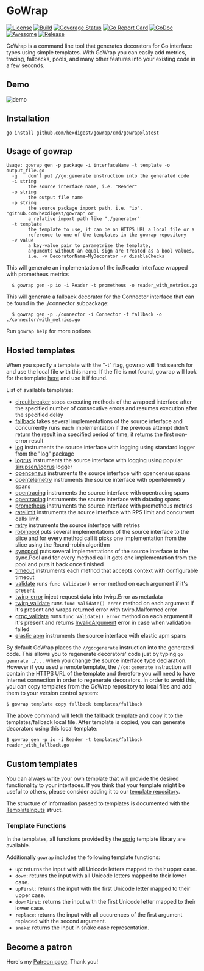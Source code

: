 # GoWrap
[![License](https://img.shields.io/badge/license-mit-green.svg)](https://github.com/hexdigest/gowrap/blob/master/LICENSE)
[![Build](https://github.com/hexdigest/gowrap/actions/workflows/go.yml/badge.svg)](https://github.com/hexdigest/gowrap/actions/workflows/go.yml)
[![Coverage Status](https://coveralls.io/repos/github/hexdigest/gowrap/badge.svg?branch=master)](https://coveralls.io/github/hexdigest/gowrap?branch=master)
[![Go Report Card](https://goreportcard.com/badge/github.com/hexdigest/gowrap?dropcache)](https://goreportcard.com/report/github.com/hexdigest/gowrap)
[![GoDoc](https://godoc.org/github.com/hexdigest/gowrap?status.svg)](http://godoc.org/github.com/hexdigest/gowrap)
[![Awesome](https://cdn.rawgit.com/sindresorhus/awesome/d7305f38d29fed78fa85652e3a63e154dd8e8829/media/badge.svg)](https://github.com/avelino/awesome-go#generation-and-generics)
[![Release](https://img.shields.io/github/release/hexdigest/gowrap.svg)](https://github.com/hexdigest/gowrap/releases/latest)

GoWrap is a command line tool that generates decorators for Go interface types using simple templates.
With GoWrap you can easily add metrics, tracing, fallbacks, pools, and many other features into your existing code in a few seconds.


## Demo

![demo](https://github.com/hexdigest/gowrap/blob/master/gowrap.gif)

## Installation

```
go install github.com/hexdigest/gowrap/cmd/gowrap@latest
```

## Usage of gowrap

```
Usage: gowrap gen -p package -i interfaceName -t template -o output_file.go
  -g	don't put //go:generate instruction into the generated code
  -i string
    	the source interface name, i.e. "Reader"
  -o string
    	the output file name
  -p string
    	the source package import path, i.e. "io", "github.com/hexdigest/gowrap" or
    	a relative import path like "./generator"
  -t template
    	the template to use, it can be an HTTPS URL a local file or a
    	reference to one of the templates in the gowrap repository
  -v value
    	a key-value pair to parametrize the template,
    	arguments without an equal sign are treated as a bool values,
    	i.e. -v DecoratorName=MyDecorator -v disableChecks
```

This will generate an implementation of the io.Reader interface wrapped with prometheus metrics

```
  $ gowrap gen -p io -i Reader -t prometheus -o reader_with_metrics.go
```

This will generate a fallback decorator for the Connector interface that can be found in the ./connector subpackage:

```
  $ gowrap gen -p ./connector -i Connector -t fallback -o ./connector/with_metrics.go
```

Run `gowrap help` for more options

## Hosted templates

When you specify a template with the "-t" flag, gowrap will first search for and use the local file with this name.
If the file is not found, gowrap will look for the template [here](https://github.com/hexdigest/gowrap/tree/master/templates) and use it if found.

List of available templates:
  - [circuitbreaker](https://github.com/hexdigest/gowrap/tree/master/templates/circuitbreaker) stops executing methods of the wrapped interface after the specified number of consecutive errors and resumes execution after the specified delay
  - [fallback](https://github.com/hexdigest/gowrap/tree/master/templates/fallback) takes several implementations of the source interface and concurrently runs each implementation if the previous attempt didn't return the result in a specified period of time, it returns the first non-error result
  - [log](https://github.com/hexdigest/gowrap/tree/master/templates/log) instruments the source interface with logging using standard logger from the "log" package
  - [logrus](https://github.com/hexdigest/gowrap/tree/master/templates/logrus) instruments the source interface with logging using popular [sirupsen/logrus](https://github.com/sirupsen/logrus) logger
  - [opencensus](https://github.com/hexdigest/gowrap/tree/master/templates/opencensus) instruments the source interface with opencensus spans
  - [opentelemetry](https://github.com/hexdigest/gowrap/tree/master/templates/opentelemetry) instruments the source interface with opentelemetry spans
  - [opentracing](https://github.com/hexdigest/gowrap/tree/master/templates/opentracing) instruments the source interface with opentracing spans
  - [opentracing](https://github.com/hexdigest/gowrap/tree/master/templates/datadog_tracing) instruments the source interface with datadog spans
  - [prometheus](https://github.com/hexdigest/gowrap/tree/master/templates/prometheus) instruments the source interface with prometheus metrics
  - [ratelimit](https://github.com/hexdigest/gowrap/tree/master/templates/ratelimit) instruments the source interface with RPS limit and concurrent calls limit
  - [retry](https://github.com/hexdigest/gowrap/tree/master/templates/retry) instruments the source interface with retries
  - [robinpool](https://github.com/hexdigest/gowrap/tree/master/templates/robinpool) puts several implementations of the source interface to the slice and for every method call it picks one implementation from the slice using the Round-robin algorithm
  - [syncpool](https://github.com/hexdigest/gowrap/tree/master/templates/syncpool) puts several implementations of the source interface to the sync.Pool and for every method call it gets one implementation from the pool and puts it back once finished
  - [timeout](https://github.com/hexdigest/gowrap/tree/master/templates/timeout) instruments each method that accepts context with configurable timeout
  - [validate](https://github.com/hexdigest/gowrap/tree/master/templates/validate) runs `func Validate() error` method on each argument if it's present
  - [twirp\_error](https://github.com/hexdigest/gowrap/tree/master/templates/twirp_error) inject request data into twirp.Error as metadata
  - [twirp\_validate](https://github.com/hexdigest/gowrap/tree/master/templates/twirp_validate) runs `func Validate() error` method on each argument if it's present and wraps returned error with twirp.Malformed error
  - [grpc\_validate](https://github.com/hexdigest/gowrap/tree/master/templates/grpc_validate) runs `func Validate() error` method on each argument if it's present and returns [InvalidArgument](https://github.com/grpc/grpc-go/blob/9d8d97a245af2d4bc743585418e1b4aebada0637/codes/codes.go#L49) error in case when validation failed
  - [elastic apm](https://github.com/hexdigest/gowrap/tree/master/templates/elasticapm) instruments the source interface with elastic apm spans

By default GoWrap places the `//go:generate` instruction into the generated code. 
This allows you to regenerate decorators' code just by typing `go generate ./...` when you change the source interface type declaration.
However if you used a remote template, the `//go:generate` instruction will contain the HTTPS URL of the template and therefore
you will need to have internet connection in order to regenerate decorators. In order to avoid this, you can copy templates from the GoWrap repository 
to local files and add them to your version control system:
```
$ gowrap template copy fallback templates/fallback
```

The above command will fetch the fallback template and copy it to the templates/fallback local file.
After template is copied, you can generate decorators using this local template:

```
$ gowrap gen -p io -i Reader -t templates/fallback reader_with_fallback.go
```

## Custom templates

You can always write your own template that will provide the desired functionality to your interfaces.
If you think that your template might be useful to others, please consider adding it to our [template repository](https://github.com/hexdigest/gowrap/tree/master/templates).

The structure of information passed to templates is documented with the [TemplateInputs](https://godoc.org/github.com/hexdigest/gowrap/generator#TemplateInputs) struct.

### Template Functions

In the templates, all functions provided by the [sprig](http://masterminds.github.io/sprig/) template library are available.

Additionally `gowrap` includes the following template functions:

- `up`: returns the input with all Unicode letters mapped to their upper case.
- `down`: returns the input with all Unicode letters mapped to their lower case.
- `upFirst`: returns the input with the first Unicode letter mapped to their upper case.
- `downFirst`: returns the input with the first Unicode letter mapped to their lower case.
- `replace`: returns the input with all occurences of the first argument replaced with the second argument.
- `snake`: returns the input in snake case representation.

## Become a patron

Here's my [Patreon page](https://www.patreon.com/hexdigest). Thank you!
